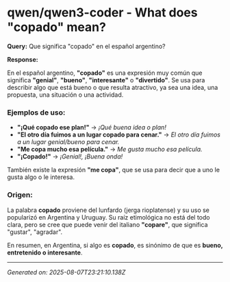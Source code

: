 # qwen/qwen3-coder - What does "copado" mean?

**Query:** Que significa "copado" en el español argentino?



**Response:**

En el español argentino, **"copado"** es una expresión muy común que significa **"genial"**, **"bueno"**, **"interesante"** o **"divertido"**. Se usa para describir algo que está bueno o que resulta atractivo, ya sea una idea, una propuesta, una situación o una actividad.

### Ejemplos de uso:
- **"¡Qué copado ese plan!"** → *¡Qué buena idea o plan!*
- **"El otro día fuimos a un lugar copado para cenar."** → *El otro día fuimos a un lugar genial/bueno para cenar.*
- **"Me copa mucho esa película."** → *Me gusta mucho esa película.*
- **"¡Copado!"** → *¡Genial!, ¡Buena onda!*

También existe la expresión **"me copa"**, que se usa para decir que a uno le gusta algo o le interesa.

### Origen:
La palabra **copado** proviene del lunfardo (jerga rioplatense) y su uso se popularizó en Argentina y Uruguay. Su raíz etimológica no está del todo clara, pero se cree que puede venir del italiano **"copare"**, que significa "gustar", "agradar".

En resumen, en Argentina, si algo es **copado**, es sinónimo de que es **bueno, entretenido o interesante**.

---
*Generated on: 2025-08-07T23:21:10.138Z*
